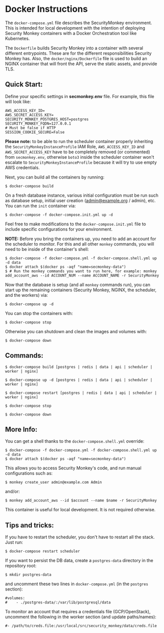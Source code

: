 Docker Instructions
===================

The `docker-compose.yml` file describes the SecurityMonkey environment. This is intended for local development with the intention of deploying Security Monkey containers with a Docker Orchestration tool like Kubernetes.

The `Dockerfile` builds Security Monkey into a container with several different entrypoints. These are for the different responsibilities Security Monkey has. Also, the `docker/nginx/Dockerfile` file is used to build an NGINX container that will front the API, serve the static assets, and provide TLS.

Quick Start:
------------

Define your specific settings in **secmonkey.env** file. For example, this file will look like:

    AWS_ACCESS_KEY_ID=
    AWS_SECRET_ACCESS_KEY=
    SECURITY_MONKEY_POSTGRES_HOST=postgres
    SECURITY_MONKEY_FQDN=127.0.0.1
    # Must be false if HTTP
    SESSION_COOKIE_SECURE=False


**Please note:** to be able to run the scheduler container properly inheriting the `SecurityMonkeyInstanceProfile` IAM Role, `AWS_ACCESS_KEY_ID` and `AWS_SECRET_ACCESS_KEY` have to be completely removed (or commented) from `secmonkey.env`, otherwise `boto3` inside the scheduler container won't escalate to `SecurityMonkeyInstanceProfile` because it will try to use empty AWS credentials.


Next, you can build all the containers by running:

    $ docker-compose build

On a fresh database instance, various initial configuration must be run such as database setup, initial user creation (<admin@example.org> / admin), etc. 
You can run the `init` container via:

    $ docker-compose -f docker-compose.init.yml up -d

Feel free to make modifications to the `docker-compose.init.yml` file to include specific configurations for your environment.

**NOTE:** Before you bring the containers up, you need to add an account for the scheduler to monitor. For this
and all other `monkey` commands, you will need to be inside of the container's shell:

    $ docker-compose -f docker-compose.yml -f docker-compose.shell.yml up -d data
    $ docker attach $(docker ps -aqf "name=secmonkey-data")
    $ # Run the monkey commands you want to run here, for example: monkey add_account_aws --id ACCOUNT_NUM --name ACCOUNT_NAME -r SecurityMonkey

Now that the database is setup (and all `monkey` commands run), you can start up the remaining containers (Security Monkey, NGINX, the scheduler, and the workers) via:

    $ docker-compose up -d

You can stop the containers with:

    $ docker-compose stop

Otherwise you can shutdown and clean the images and volumes with:

    $ docker-compose down

Commands:
---------

    $ docker-compose build [postgres | redis | data | api | scheduler | worker | nginx]

    $ docker-compose up -d [postgres | redis | data | api | scheduler | worker | nginx]

    $ docker-compose restart [postgres | redis | data | api | scheduler | worker | nginx]

    $ docker-compose stop

    $ docker-compose down

More Info:
----------

You can get a shell thanks to the `docker-compose.shell.yml` override:

    $ docker-compose -f docker-compose.yml -f docker-compose.shell.yml up -d data
    $ docker attach $(docker ps -aqf "name=secmonkey-data")

This allows you to access Security Monkey's code, and run manual configurations such as:

    $ monkey create_user admin@example.com Admin

and/or:

    $ monkey add_account_aws --id $account --name $name -r SecurityMonkey

This container is useful for local development. It is not required otherwise.

Tips and tricks:
----------------

If you have to restart the scheduler, you don't have to restart all the stack. Just run:

    $ docker-compose restart scheduler

If you want to persist the DB data, create a `postgres-data` directory in the repository root:

    $ mkdir postgres-data

and uncomment these two lines in `docker-compose.yml` (in the `postgres` section):

    #volumes:
    #    - ./postgres-data/:/var/lib/postgresql/data

To monitor an account that requires a credentials file (GCP/OpenStack), uncomment the following in the worker section (and update paths/names):

    #- /path/to/creds.file:/usr/local/src/security_monkey/data/creds.file
